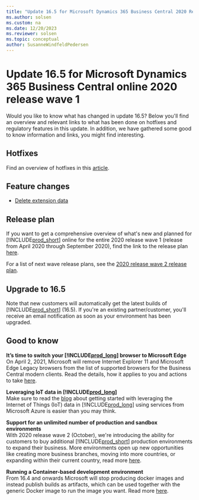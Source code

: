 ```yaml
---
title: "Update 16.5 for Microsoft Dynamics 365 Business Central 2020 Release Wave 1"
ms.author: solsen
ms.custom: na
ms.date: 12/20/2023
ms.reviewer: solsen
ms.topic: conceptual
author: SusanneWindfeldPedersen
---
```


# Update 16.5 for Microsoft Dynamics 365 Business Central online 2020 release wave 1

Would you like to know what has changed in update 16.5? Below you'll find an overview and relevant links to what has been done on hotfixes and regulatory features in this update. In addition, we have gathered some good to know information and links, you might find interesting.

## Hotfixes

Find an overview of hotfixes in this [article](https://support.microsoft.com/help/4576664).

## Feature changes

- [Delete extension data](/dynamics365-release-plan/2020wave2/smb/dynamics365-business-central/delete-extension-data)

## Release plan

If you want to get a comprehensive overview of what's new and planned for [!INCLUDE[prod_short](../developer/includes/prod_short.md)] online for the entire 2020 release wave 1 (release from April 2020 through September 2020), find the link to the release plan [here](/dynamics365-release-plan/2020wave1/dynamics365-business-central/planned-features).

For a list of next wave release plans, see the [2020 release wave 2 release plan](/dynamics365-release-plan/2020wave2/smb/dynamics365-business-central/planned-features).

## Upgrade to 16.5

Note that new customers will automatically get the latest builds of [!INCLUDE[prod_short](../developer/includes/prod_short.md)] (16.5). If you're an existing partner/customer, you'll receive an email notification as soon as your environment has been upgraded.

## Good to know

**It’s time to switch your [!INCLUDE[prod_long](../developer/includes/prod_long.md)] browser to Microsoft Edge**  
On April 2, 2021, Microsoft will remove Internet Explorer 11 and Microsoft Edge Legacy browsers from the list of supported browsers for the Business Central modern clients. Read the details, how it applies to you and actions to take [here](https://cloudblogs.microsoft.com/dynamics365/it/2020/08/21/its-time-to-switch-your-dynamics-365-business-central-browser-to-microsoft-edge/).

**Leveraging IoT data in [!INCLUDE[prod_long](../developer/includes/prod_long.md)]**  
Make sure to read the [blog](https://cloudblogs.microsoft.com/dynamics365/it/2020/08/24/leveraging-iot-data-in-dynamics-365-business-central/) about getting started with leveraging the Internet of Things (IoT) data in [!INCLUDE[prod_long](../developer/includes/prod_long.md)] using services from Microsoft Azure is easier than you may think.

**Support for an unlimited number of production and sandbox environments**  
With 2020 release wave 2 (October), we're introducing the ability for customers to buy additional [!INCLUDE[prod_short](../developer/includes/prod_short.md)] production environments to expand their business. More environments open up new opportunities like creating more business branches, moving into more countries, or expanding within their current country, read more [here](/dynamics365-release-plan/2020wave2/smb/dynamics365-business-central/support-unlimited-number-production-sandbox-environments).

**Running a Container-based development environment**  
From 16.4 and onwards Microsoft will stop producing docker images and instead publish builds as artifacts, which can be used together with the generic Docker image to run the image you want. Read more [here](../developer/devenv-running-container-development.md).
